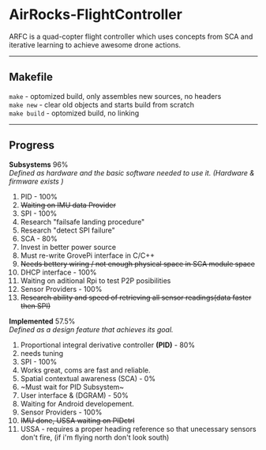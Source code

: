 AirRocks-FlightController
=========================

ARFC is a quad-copter flight controller which uses concepts from SCA and iterative learning to achieve awesome drone actions.

___________________
Makefile
------------------- 
`make`  - optomized build, only assembles new sources, no headers  
`make new` - clear old objects and starts build from scratch   
`make build` - optomized build, no linking  
___________________
Progress 
-------------------
__Subsystems__  96%   
_Defined as hardware and the basic software needed to use it. (Hardware & firmware exists )_
  1. PID - 100%
2. ~~Waiting on IMU data Provider~~   
  2. SPI - 100%    
4. Research "failsafe landing procedure"
5. Research "detect SPI failure"
  3. SCA - 80%    
4. Invest in better power source   
5. Must re-write GrovePi interface in C/C++
5. ~~Needs bettery wiring / not enough physical space in SCA module space~~  
  4. DHCP interface - 100%    
5. Waiting on aditional Rpi to test P2P posibilities  
  6. Sensor Providers - 100% 
6. ~~Research ability and speed of retrieving all sensor readings(data faster then SPI)~~  

__Implemented__  57.5%  
_Defined as a design feature that achieves its goal._  
  1. Proportional integral derivative controller __(PID)__ - 80%  
2. needs tuning  
  2. SPI - 100%    
3. Works great, coms are fast and reliable.   
  3. Spatial contextual awareness (SCA) - 0%  
4. ~Must wait for PID Subsystem~  
  5. User interface & (DGRAM) - 50%
6. Waiting for Android developement. 
  7. Sensor Providers - 100%
7. ~~IMU done, USSA waiting on PIDctrl~~
8. USSA - requires a proper heading reference so that unecessary sensors don't fire, (if i'm flying north don't look south)
